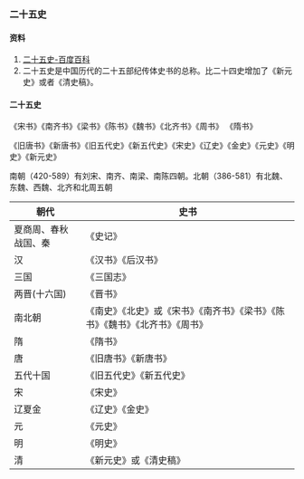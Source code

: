 ### 二十五史

#### 资料
1. [二十五史-百度百科](https://baike.baidu.com/item/%E4%BA%8C%E5%8D%81%E4%BA%94%E5%8F%B2/776495?fr=aladdin)
1. 二十五史是中国历代的二十五部纪传体史书的总称。比二十四史增加了《新元史》或者《清史稿》。

#### 二十五史
《宋书》《南齐书》《梁书》《陈书》《魏书》《北齐书》《周书》
《隋书》

《旧唐书》《新唐书》《旧五代史》《新五代史》《宋史》《辽史》《金史》《元史》《明史》《新元史》

南朝（420-589）有刘宋、南齐、南梁、南陈四朝。北朝（386-581）有北魏、东魏、西魏、北齐和北周五朝

|朝代    |史书    |
|  ----  | ----  |
|夏商周、春秋战国、秦 |《史记》 |
|汉                 |《汉书》《后汉书》|
|三国               |《三国志》 |
|两晋(十六国)        |《晋书》  |
|南北朝             |《南史》《北史》或《宋书》《南齐书》《梁书》《陈书》《魏书》《北齐书》《周书》|
|隋                 |《隋书》  |
|唐                 |《旧唐书》《新唐书》 |
|五代十国            |《旧五代史》《新五代史》 |
|宋                 |《宋史》               |
|辽夏金              |《辽史》《金史》        |
|元                  |《元史》               |
|明                  |《明史》               |
|清                  |《新元史》或《清史稿》   |
